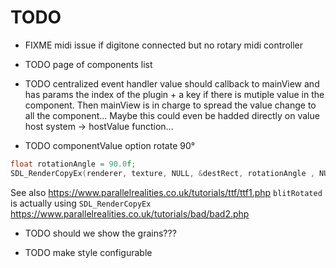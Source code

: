 # TODO

- FIXME midi issue if digitone connected but no rotary midi controller

- TODO page of components list

- TODO centralized event handler
  value should callback to mainView and has params the index of the plugin +  a key if there is mutiple value in the component. Then mainView is in charge to spread the value change to all the component... Maybe this could  even be hadded directly on value host system -> hostValue function...

- TODO componentValue option rotate 90°

```cpp
float rotationAngle = 90.0f;
SDL_RenderCopyEx(renderer, texture, NULL, &destRect, rotationAngle , NULL, SDL_FLIP_NONE);
```

See also https://www.parallelrealities.co.uk/tutorials/ttf/ttf1.php
`blitRotated` is actually using `SDL_RenderCopyEx` https://www.parallelrealities.co.uk/tutorials/bad/bad2.php

- TODO should we show the grains???

- TODO make style configurable